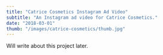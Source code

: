 ```yaml
---
title: "Catrice Cosmetics Instagram Ad Video"
subtitle: "An Instagram ad video for Catrice Cosmetics."
date: "2018-03-01"
thumb: "/images/catrice-cosmetics/thumb.jpg"
---
```


Will write about this project later.